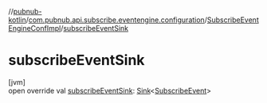 //[pubnub-kotlin](../../../index.md)/[com.pubnub.api.subscribe.eventengine.configuration](../index.md)/[SubscribeEventEngineConfImpl](index.md)/[subscribeEventSink](subscribe-event-sink.md)

# subscribeEventSink

[jvm]\
open override val [subscribeEventSink](subscribe-event-sink.md): [Sink](../../com.pubnub.api.eventengine/-sink/index.md)&lt;[SubscribeEvent](../../com.pubnub.api.subscribe.eventengine.event/-subscribe-event/index.md)&gt;
